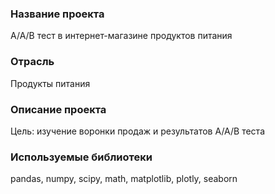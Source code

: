 ### Название проекта
А/А/В тест в интернет-магазине продуктов питания

### Отрасль
Продукты питания

### Описание проекта
Цель: изучение воронки продаж и результатов А/А/В теста

### Используемые библиотеки
pandas, numpy, scipy, math, matplotlib, plotly, seaborn


